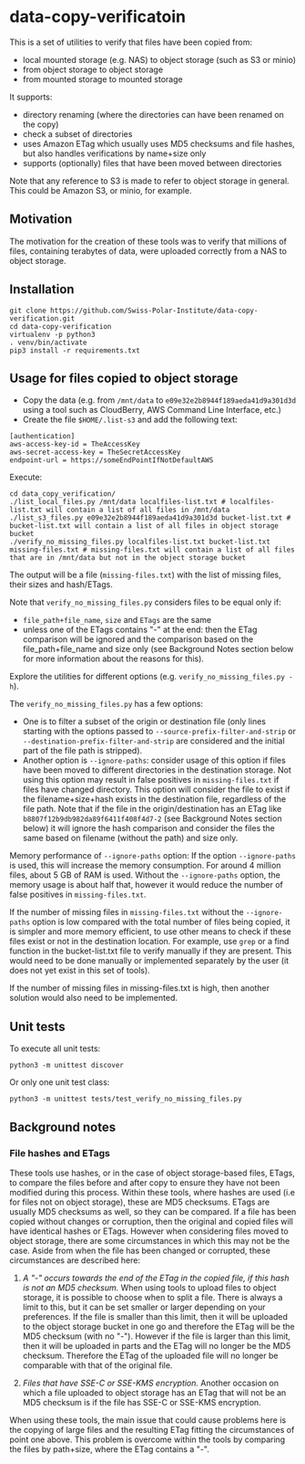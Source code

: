 # data-copy-verificatoin

This is a set of utilities to verify that files have been copied from:

* local mounted storage (e.g. NAS) to object storage (such as S3 or minio)
* from object storage to object storage
* from mounted storage to mounted storage

It supports:
* directory renaming (where the directories can have been renamed on the copy)
* check a subset of directories
* uses Amazon ETag which usually uses MD5 checksums and file hashes, but also handles verifications by name+size only
* supports (optionally) files that have been moved between directories

Note that any reference to S3 is made to refer to object storage in general. This could be Amazon S3, or minio, for example.

## Motivation
The motivation for the creation of these tools was to verify that millions of files, containing terabytes of data, were uploaded correctly from a NAS to object storage.

## Installation
```
git clone https://github.com/Swiss-Polar-Institute/data-copy-verification.git
cd data-copy-verification
virtualenv -p python3
. venv/bin/activate
pip3 install -r requirements.txt
```

## Usage for files copied to object storage
* Copy the data (e.g. from `/mnt/data` to `e09e32e2b8944f189aeda41d9a301d3d` using a tool such as CloudBerry, AWS Command Line Interface, etc.)
* Create the file `$HOME/.list-s3` and add the following text:
```
[authentication]
aws-access-key-id = TheAccessKey
aws-secret-access-key = TheSecretAccessKey
endpoint-url = https://someEndPointIfNotDefaultAWS
```

Execute:
```
cd data_copy_verification/
./list_local_files.py /mnt/data localfiles-list.txt # localfiles-list.txt will contain a list of all files in /mnt/data
./list_s3_files.py e09e32e2b8944f189aeda41d9a301d3d bucket-list.txt # bucket-list.txt will contain a list of all files in object storage bucket
./verify_no_missing_files.py localfiles-list.txt bucket-list.txt missing-files.txt # missing-files.txt will contain a list of all files that are in /mnt/data but not in the object storage bucket
```
The output will be a file (`missing-files.txt`) with the list of missing files, their sizes and hash/ETags.

Note that `verify_no_missing_files.py` considers files to be equal only if:

* `file_path+file_name`, `size` and `ETags` are the same
* unless one of the ETags contains "-" at the end: then the ETag comparison will be ignored and the comparison based on the file_path+file_name and size only (see Background Notes section below for more information about the reasons for this). 

Explore the utilities for different options (e.g. `verify_no_missing_files.py -h`).

The `verify_no_missing_files.py` has a few options:
* One is to filter a subset of the origin or destination file (only lines starting with the options passed to `--source-prefix-filter-and-strip` or `--destination-prefix-filter-and-strip` are considered and the initial part of the file path is stripped).
* Another option is `--ignore-paths`: consider usage of this option if files have been moved to different directories in the destination storage. Not using this option may result in
 false positives in `missing-files.txt` if files have changed directory. This option will consider the file to exist if the filename+size+hash exists in the destination file, regardless of the file path. Note that if the file in the origin/destination has an ETag like `b8807f12b9db982da89f6411f408f4d7-2` (see Background Notes section below) it will ignore the hash comparison and consider the files the same based on filename (without the path) and size only.

Memory performance of `--ignore-paths` option:
If the option `--ignore-paths` is used, this will increase the memory consumption. For around 4 million files, about 5 GB of RAM is used. Without the `--ignore-paths` option, the memory usage is about half that, however it would reduce the number of false positives in `missing-files.txt`. 

If the number of missing files in `missing-files.txt` without the `--ignore-paths` option is low compared with the total number of files being copied, it is simpler and more memory efficient, to use other means to check if these files exist or not in the destination location. For example, use `grep` or a find function in the bucket-list.txt file to verify manually if they are present. This would need to be done manually or implemented separately by the user (it does not yet exist in this set of tools). 

If the number of missing files in missing-files.txt is high, then another solution would also need to be implemented.

## Unit tests
To execute all unit tests:

```
python3 -m unittest discover
```

Or only one unit test class:
```
python3 -m unittest tests/test_verify_no_missing_files.py
```
## Background notes

### File hashes and ETags

These tools use hashes, or in the case of object storage-based files, ETags, to compare the files before and after copy to ensure they have not been modified during this process. Within these tools, where hashes are used (i.e for files not on object storage), these are MD5 checksums. ETags are usually MD5 checksums as well, so they can be compared. If a file has been copied without changes or corruption, then the original and copied files will have identical hashes or ETags. However when considering files moved to object storage, there are some circumstances in which this may not be the case. Aside from when the file has been changed or corrupted, these circumstances are described here: 

1. *A "-" occurs towards the end of the ETag in the copied file, if this hash is not an MD5 checksum.* When using tools to upload files to object storage, it is possible to choose when to split a file. There is always a limit to this, but it can be set smaller or larger depending on your preferences. If the file is smaller than this limit, then it will be uploaded to the object storage bucket in one go and therefore the ETag will be the MD5 checksum (with no "-"). However if the file is larger than this limit, then it will be uploaded in parts and the ETag will no longer be the MD5 checksum. Therefore the ETag of the uploaded file will no longer be comparable with that of the original file.

1. *Files that have SSE-C or SSE-KMS encryption.* Another occasion on which a file uploaded to object storage has an ETag that will not be an MD5 checksum is if the file has SSE-C or SSE-KMS encryption.

When using these tools, the main issue that could cause problems here is the copying of large files and the resulting ETag fitting the circumstances of point one above. This problem is overcome within the tools by comparing the files by path+size, where the ETag contains a "-".
